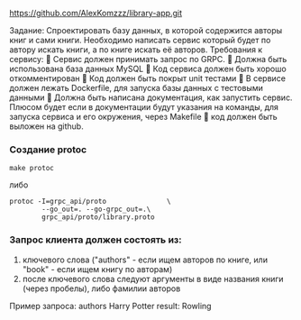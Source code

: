 https://github.com/AlexKomzzz/library-app.git

Задание: Спроектировать базу данных, в которой содержится авторы
книг и сами книги. Необходимо написать сервис который будет по 
автору искать книги, а по книге искать её авторов.
Требования к сервису: 
 Сервис должен принимать запрос по GRPC.
 Должна быть использована база данных MySQL
 Код сервиса должен быть хорошо откомментирован
 Код должен быть покрыт unit тестами
 В сервисе должен лежать Dockerfile, для запуска базы данных с
тестовыми данными
 Должна быть написана документация, как запустить сервис. 
Плюсом будет если в документации будут указания на команды, 
для запуска сервиса и его окружения, через Makefile 
 код должен быть выложен на github.


### Создание protoc
    make protoc
    
либо

    protoc -I=grpc_api/proto               \
            --go_out=. --go-grpc_out=.\
            grpc_api/proto/library.proto

### Запрос клиента должен состоять из:
1. ключевого слова ("authors" - если ищем авторов по книге, или "book" - если ищем книгу по авторам)
2. после ключевого слова следуют аргументы в виде названия книги (через пробелы), либо фамилии авторов

Пример запроса: authors Harry Potter
    result: Rowling